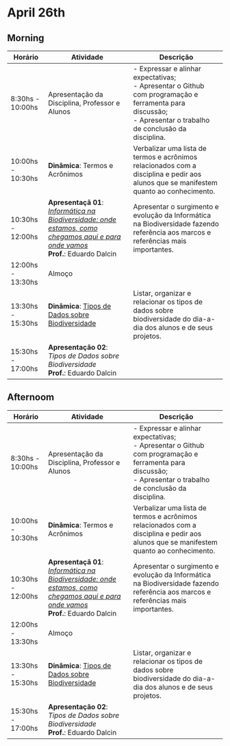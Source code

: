 # April 26th

## Morning

| Horário | Atividade | Descrição |
|---|---|---|
| 8:30hs - 10:00hs | Apresentação da Disciplina, Professor e Alunos  | - Expressar e alinhar expectativas;<br>- Apresentar o Github com programação e ferramenta para discussão;<br>- Apresentar o trabalho de conclusão da disciplina. |
| 10:00hs - 10:30hs | __Dinâmica__: Termos e Acrônimos | Verbalizar uma lista de termos e acrônimos relacionados com a disciplina e pedir aos alunos que se manifestem quanto ao conhecimento. |
| 10:30hs - 12:00hs | __Apresentaçã 01__: _[Informática na Biodiversidade: onde estamos, como chegamos aqui e para onde vamos](https://1drv.ms/p/s!Ajwhyi0Gjm9GgYJAuWaV7zsLKqqcpw?e=q5c5pY)_<br>__Prof.__: Eduardo Dalcin | Apresentar o surgimento e evolução da Informática na Biodiversidade fazendo referência aos marcos e referências mais importantes.
| 12:00hs - 13:30hs | Almoço |
| 13:30hs - 15:30hs | __Dinâmica__: [Tipos de Dados sobre Biodiversidade](https://1drv.ms/p/s!Ajwhyi0Gjm9GgYI87ajWGAeKRXaw3w?e=MaRQdA) | Listar, organizar e relacionar os tipos de dados sobre biodiversidade do dia-a-dia dos alunos e de seus projetos. |
| 15:30hs - 17:00hs | __Apresentação 02__: _Tipos de Dados sobre Biodiversidade_<br>__Prof.__: Eduardo Dalcin |

## Afternoom

| Horário | Atividade | Descrição |
|---|---|---|
| 8:30hs - 10:00hs | Apresentação da Disciplina, Professor e Alunos  | - Expressar e alinhar expectativas;<br>- Apresentar o Github com programação e ferramenta para discussão;<br>- Apresentar o trabalho de conclusão da disciplina. |
| 10:00hs - 10:30hs | __Dinâmica__: Termos e Acrônimos | Verbalizar uma lista de termos e acrônimos relacionados com a disciplina e pedir aos alunos que se manifestem quanto ao conhecimento. |
| 10:30hs - 12:00hs | __Apresentaçã 01__: _[Informática na Biodiversidade: onde estamos, como chegamos aqui e para onde vamos](https://1drv.ms/p/s!Ajwhyi0Gjm9GgYJAuWaV7zsLKqqcpw?e=q5c5pY)_<br>__Prof.__: Eduardo Dalcin | Apresentar o surgimento e evolução da Informática na Biodiversidade fazendo referência aos marcos e referências mais importantes.
| 12:00hs - 13:30hs | Almoço |
| 13:30hs - 15:30hs | __Dinâmica__: [Tipos de Dados sobre Biodiversidade](https://1drv.ms/p/s!Ajwhyi0Gjm9GgYI87ajWGAeKRXaw3w?e=MaRQdA) | Listar, organizar e relacionar os tipos de dados sobre biodiversidade do dia-a-dia dos alunos e de seus projetos. |
| 15:30hs - 17:00hs | __Apresentação 02__: _Tipos de Dados sobre Biodiversidade_<br>__Prof.__: Eduardo Dalcin |


